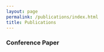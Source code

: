 ```yaml
---
layout: page
permalink: /publications/index.html
title: Publications
---
```


### Conference Paper

